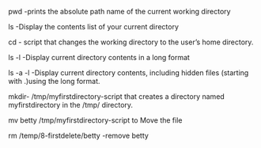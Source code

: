 pwd -prints the absolute path name of the current working directory

ls -Display the contents list of your current directory

cd - script that changes the working directory to the user’s home directory.

ls -l -Display current directory contents in a long format

ls -a -l -Display current directory contents, including hidden files (starting with .)using the long format.

mkdir- /tmp/myfirstdirectory-script that creates a directory named myfirstdirectory in the /tmp/ directory.

mv betty /tmp/myfirstdirectory-script to Move the file 

rm /temp/8-firstdelete/betty -remove betty

